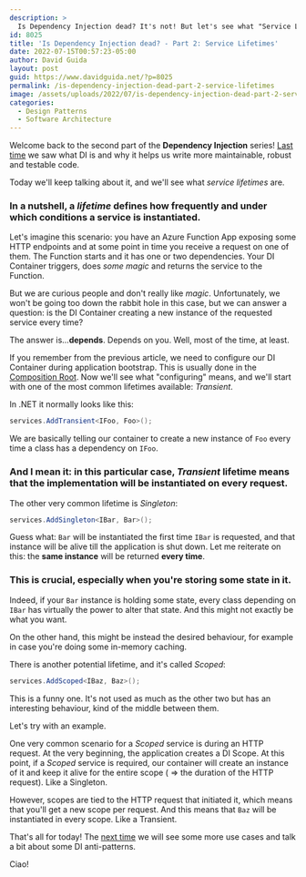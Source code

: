 ```yaml
---
description: >
  Is Dependency Injection dead? It's not! But let's see what "Service Lifetime" means and how many options we have when setting up our Dependency Injection container.
id: 8025
title: 'Is Dependency Injection dead? - Part 2: Service Lifetimes'
date: 2022-07-15T00:57:23-05:00
author: David Guida
layout: post
guid: https://www.davidguida.net/?p=8025
permalink: /is-dependency-injection-dead-part-2-service-lifetimes
image: /assets/uploads/2022/07/is-dependency-injection-dead-part-2-service-lifetimes.jpg
categories:  
  - Design Patterns
  - Software Architecture
---
```


Welcome back to the second part of the **Dependency Injection** series! <a href='/is-dependency-injection-dead-part-1' target='_blank'>Last time</a> we saw what DI is and why it helps us write more maintainable, robust and testable code.

Today we'll keep talking about it, and we'll see what *service lifetimes* are.

### In a nutshell, a *lifetime* defines how frequently and under which conditions a service is instantiated.

Let's imagine this scenario: you have an Azure Function App exposing some HTTP endpoints and at some point in time you receive a request on one of them. The Function starts and it has one or two dependencies. Your DI Container triggers, does *some magic* and returns the service to the Function.

But we are curious people and don't really like *magic*. Unfortunately, we won't be going too down the rabbit hole in this case, but we can answer a question: is the DI Container creating a new instance of the requested service every time?

The answer is...**depends**. Depends on you. Well, most of the time, at least.

If you remember from the previous article, we need to configure our DI Container during application bootstrap. This is usually done in the <a href='https://freecontent.manning.com/dependency-injection-in-net-2nd-edition-understanding-the-composition-root/' target='_blank'>Composition Root</a>. Now we'll see what "configuring" means, and we'll start with one of the most common lifetimes available: *Transient*.

In .NET it normally looks like this:

```csharp
services.AddTransient<IFoo, Foo>();
```

We are basically telling our container to create a new instance of `Foo` every time a class has a dependency on `IFoo`. 

### And I mean it: in this particular case, *Transient* lifetime means that the implementation will be instantiated on every request.

The other very common lifetime is *Singleton*:
```csharp
services.AddSingleton<IBar, Bar>();
```
Guess what: `Bar` will be instantiated the first time `IBar` is requested, and that instance will be alive till the application is shut down. Let me reiterate on this: the **same instance** will be returned **every time**. 

### This is crucial, especially when you're storing some state in it.

Indeed, if your `Bar` instance is holding some state, every class depending on `IBar` has virtually the power to alter that state. And this might not exactly be what you want. 

On the other hand, this might be instead the desired behaviour, for example in case you're doing some in-memory caching.

There is another potential lifetime, and it's called *Scoped*:
```csharp
services.AddScoped<IBaz, Baz>();
```
This is a funny one. It's not used as much as the other two but has an interesting behaviour, kind of the middle between them.

Let's try with an example.

One very common scenario for a *Scoped* service is during an HTTP request.
At the very beginning, the application creates a DI Scope. At this point, if a *Scoped* service is required, our container will create an instance of it and keep it alive for the entire scope ( => the duration of the HTTP request). Like a Singleton.

However, scopes are tied to the HTTP request that initiated it, which means that you'll get a new scope per request. And this means that `Baz` will be instantiated in every scope. Like a Transient.

That's all for today! The <a href='/is-dependency-injection-dead-part-3-anti-patterns' target='_blank'>next time</a> we will see some more use cases and talk a bit about some DI anti-patterns.

Ciao!